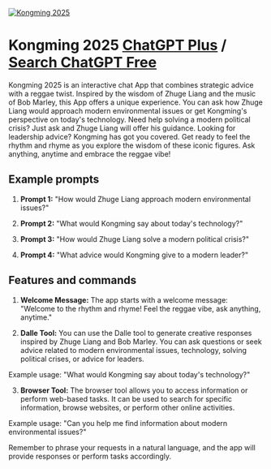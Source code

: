 
[![Kongming 2025](https://files.oaiusercontent.com/file-GPM7tnhiEtGfiQVH007j7z5K?se=2123-10-18T11%3A21%3A47Z&sp=r&sv=2021-08-06&sr=b&rscc=max-age%3D31536000%2C%20immutable&rscd=attachment%3B%20filename%3D27e68fa1-f594-433a-8cbb-71578b8291c6.png&sig=8amC0IJ8xaQRcYhKNFzx/5RKbR7H5ma3ayrocE7cpwQ%3D)](https://chat.openai.com/g/g-kWag6SVp9-kongming-2025)

# Kongming 2025 [ChatGPT Plus](https://chat.openai.com/g/g-kWag6SVp9-kongming-2025) / [Search ChatGPT Free](https://gptcall.net/index.html#/?search=Kongming%202025)

Kongming 2025 is an interactive chat App that combines strategic advice with a reggae twist. Inspired by the wisdom of Zhuge Liang and the music of Bob Marley, this App offers a unique experience. You can ask how Zhuge Liang would approach modern environmental issues or get Kongming's perspective on today's technology. Need help solving a modern political crisis? Just ask and Zhuge Liang will offer his guidance. Looking for leadership advice? Kongming has got you covered. Get ready to feel the rhythm and rhyme as you explore the wisdom of these iconic figures. Ask anything, anytime and embrace the reggae vibe!

## Example prompts

1. **Prompt 1:** "How would Zhuge Liang approach modern environmental issues?"

2. **Prompt 2:** "What would Kongming say about today's technology?"

3. **Prompt 3:** "How would Zhuge Liang solve a modern political crisis?"

4. **Prompt 4:** "What advice would Kongming give to a modern leader?"

## Features and commands

1. **Welcome Message:** The app starts with a welcome message: "Welcome to the rhythm and rhyme! Feel the reggae vibe, ask anything, anytime."

2. **Dalle Tool:** You can use the Dalle tool to generate creative responses inspired by Zhuge Liang and Bob Marley. You can ask questions or seek advice related to modern environmental issues, technology, solving political crises, or advice for leaders.

Example usage: "What would Kongming say about today's technology?"

3. **Browser Tool:** The browser tool allows you to access information or perform web-based tasks. It can be used to search for specific information, browse websites, or perform other online activities.

Example usage: "Can you help me find information about modern environmental issues?"

Remember to phrase your requests in a natural language, and the app will provide responses or perform tasks accordingly.


